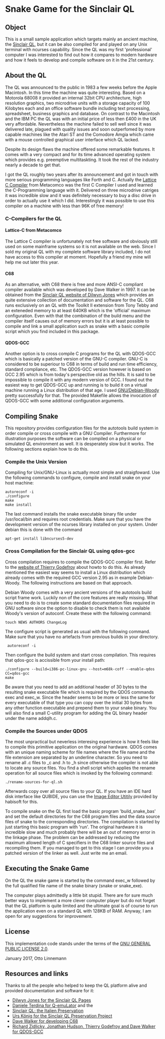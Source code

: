 # Snake Game for the Sinclair QL

## Object

This is a small sample application  which targets mainly an ancient machine, the
[Sinclair  QL](https://en.wikipedia.org/wiki/Sinclair_QL), but  it  can be  also
compiled for and played on any  Unix terminal with ncurses capability. Since the
QL was  my first  'professional' computer I  was interested to  find out  how it
compares to modern hardware and how it  feels to develop and compile software on
it in the 21st century.


## About the QL

The  QL was  announced  to the  public  in 1983  a few  weeks  before the  Apple
Macintosh. In this  time the machine was quite interesting.  Based on a Motorola
68008 it provided an internal  32bit CPU architecture, high resolution graphics,
two microdrive units with a storage capacity of 100 Kilobytes each and an office
software bundle  including text  processing, spreadsheet, business  graphics and
database. On contrast to the Macintosh and the IBM PC the QL was with an initial
price of  less then  £400 in  the UK very  affordable. Nevertheless  the machine
failed to sell well since it was delivered late, plagued with quality issues and
soon outperfomed  by more capable  machines like the  Atari ST and  the Comodore
Amgia  which came  with a  mouse controlled  graphical user  interface which  QL
lacked.

Despite its design flaws the machine offered some remarkable features. It comes
with a very compact and for its time advanced operating system which provides
e.g. preemptive multitaskting. It took the rest of the industry nearly a decade
to get that.

I  got  the QL  roughly  two  years after  its  announcement  and got  in  touch
with  more  serious  programming  languages  like  Forth  and  C.  Actually  the
[Lattice C Compiler](https://en.wikipedia.org/wiki/Lattice_C) from Metacomco was
the first  C Compiler  I used  and learned the  C-Programming language  with it.
Delivered  on three  microdrive  catriges  it was  incredible  slow  and it  was
definitely necessary  to buy a disc  drive in order  to actually use it  which I
did. Interestingly it was  possible to use this compiler on  a machine with less
than 96K of free memory!

### C-Compilers for the QL

#### Lattice-C from Metacomco

The Lattice  C compiler is unfortunately  not free software and  obviously still
used on some mainframe  systems so it is not available on the  web. Since I sold
my original QL with my complete software  library included, I do not have access
to this compiler  at moment. Hopefully a  friend my mine will help  me out later
this year.

#### C68

As an  alternative, with C68  there is free  and more ANSI-C  compliant compiler
available  which was  developed  by Dave  Walker  in 1997.  It  can be  obtained
from the  [Sinclair QL  website of Dilwyn  Jones](http://www.dilwyn.me.uk) which
provides an quite extensive collection of documentation and software for the QL.
C68 runs exclusively on an QL with  the Toolkit II extension from Tony Tebby and
an  exteneded  memory  to  at  least  640KB  which  is  the  'official'  maximum
configuration. Even with that the combination of the build menu and the compiler
itself causes out  of memory errors but  it is at least possible  to compile and
link a  small application such  as snake with a  basic compile script  which you
find included in this package.

#### QDOS-GCC

Another option is to cross compile C  programs for the QL with QDOS-GCC which is
basically a  patched version of  the GNU-C compiler.  GNU-C is considered  to be
superiour to C68 in terms of build and run time efficiency, standard compliance,
etc. The  QDOS-GCC version however  is based on GCC  2.95 which is  from today's
perspective old as the hills. It is said to be impossible to compile it with any
modern  version of  GCC. I  found out  the easiest  way to  get QDOS-GCC  up and
running is to build it on a virtual machine running a Linux distribution of that
age.  I  used  [GNU/Debian-Woody](https://www.debian.org/releases/woody)  pretty
successfully for that.  The provided Makefile allows the  invocation of QDOS-GCC
with some additional configuration arguments.


## Compiling Snake

This repository provides  configuration files for the autotools  build system in
order compile or cross compile with a GNU Compiler. Furthermore for illustration
purposes the software can be compiled  on a physical or simulated QL environment
as well. It is desperately slow but it works. The following sections explain how
to do this.

### Compile the Unix Version

Compiling for Unix/GNU-Linux  is actually most simple and  straigfoward. Use the
following commands to configure, compile and install snake on your host machine:

    autoreconf -i
    ./configure
    make
    make install

The last command installs the  snake executable binary file under /usr/local/bin
and requires root  credentials. Make sure that you have  the development version
of the ncurses library installed on your  system. Under debian this is done with
the command

    apt-get install libncurses5-dev


### Cross Compilation for the Sinclair QL using qdos-gcc

Cross compilation requires to compile the  QDOS-GCC compiler first. Refer to the
[website of Thierry Godefroy](http://morloch.hd.free.fr/qdos/qdosgcc.html) about
howto to do this. As already mentioned  the easiest way seems to install a Linux
distribution  which already  comes  with the  required GCC  version  2.95 as  in
example Debian-Woody. The following instructions are based on that approach.

Debian Woody  comes with a very  ancient versions of the  autotools build script
frame work. Luckily non  of the core features are really  missing. What you need
to do  is to create some  standard documentation files required  in GNU software
since the option  to disable to check  them is not available  Woody's version of
autoconf. Create these with the following command:

    touch NEWS AUTHORS ChangeLog

The configure script is generated as usual with the following command. Make sure
that you have no artefacts from previous builds in your directory.

     autoreconf -i

Then configure the build system and  start cross compilation. This requires that
qdos-gcc is accissible from your install path:

    ./configure --build=i386-pc-linux-gnu --host=m68k-coff --enable-qdos CC=qdos-gcc
    make

Be aware that you need to add an  additional header of 30 bytes to the resulting
snake executable  file which is required  by the QDOS commands  exec and exec_w.
Since the header seems to be more or  less the same for every executable of that
type you can copy  over the initial 30 bytes from  any other function executable
and prepend  them to  your snake binary.  You will also  find a  small C-utility
program for adding the QL binary header under the name addqlh.c.


### Compile the Sources under QDOS

The most  unpractical but neverless interesing experience is how it feels like to
compile this primitive application on the original hardware. QDOS comes with an
unique naming scheme for file names where the file name and the file extension are
separated by an underline character. So you need to rename all .c files to _c and
.h to _h since otherwise the compiler is not able to locate any source files. You
find a shell script which applies the rename operation for all source files which
is invoked by the following command:

    ./rename-sources-for-ql.sh

Afterwards copy over all  source files to your QL. If you have  an IDE hard disk
interface like QUBIDE, you can use the
[Image Editor Utitily](http://hardware.speccy.org/temp/qubide4-i.html) provided
by habisoft for this.

To compile  snake on the QL  first load the basic  program 'build_snake_bas' and
set the default directories for the C68  program files and the data source files
of snake  to the corresponding directories.  The compilation is started  by just
starting this basic  program with 'run'. The original hardware  it is incredible
slow and  much probably  there will  be an out  of memory  error in  the linkage
phase. The problem can be addressed by  reducing the maximum allowed length of C
specifiers in the  C68 linker source files and recompiling  them. If you managed
to get to this stage I can provide  you a patched version of the linker as well.
Just write me an email.


## Executing the Snake Game

On the QL the  snake game is started by the command exec_w  followed by the full
qualified file name of the snake binary (snake or snake_exe).

The  computer plays  admittedly a  little bit  stupid. There  are for  sure much
better ways to  implement a more clever  computer player but do  not forget that
the QL platform is  quite limited and the ultimate goal is of  course to run the
application even on a  standard QL with 128KB of RAM. Anyway, I  am open for any
suggestions for improvement.


## License

This implementation code stands under the terms of the
[GNU GENERAL PUBLIC LICENSE 2.0](http://www.gnu.org/licenses/old-licenses/gpl-2.0).

January 2017, Otto Linnemann


## Resources and links

Thanks to all the  people who helped to keep the QL  platform alive and provided
documentation and software for it:

* [Dilwyn Jones for the Sinclair QL Pages](http://www.dilwyn.me.uk)
* [Daniele Terdina for Q-emuLator](http://terdina.net/ql/q-emulator.html) and the
* [Sinclair QL: the Italien Preservation](https://sinclairql.wordpress.com)
* [Urs König for the Sinclair QL Preservation Project](http://www.sinclairql.net/repository.html)
* [Dave Walker for developing C68](http://web.archive.org/web/20040606145627/http://homepage.ntlworld.com/itimpi/qdosmenu.htm)
* [Richard Zidlicky, Jonathan Hudson, Thierry Godefroy and Dave Walker for QDOS-GCC](http://morloch.hd.free.fr/qdos/qdosgcc.html)